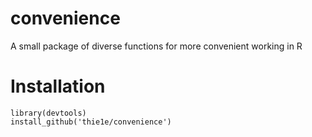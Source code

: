 # convenience
A small package of diverse functions for more convenient working in R

# Installation
    library(devtools)
    install_github('thie1e/convenience')
